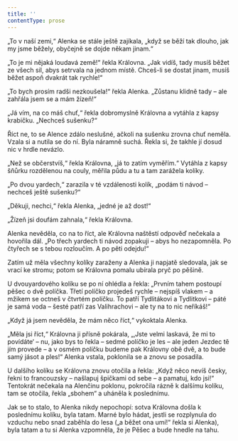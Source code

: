 ```yaml
---
title: ''
contentType: prose
---
```


„To v naší zemi,“ Alenka se stále ještě zajíkala, „když se běží tak dlouho, jak my jsme běžely, obyčejně se dojde někam jinam.“

„To je mi nějaká loudavá země!“ řekla Královna. „Jak vidíš, tady musíš běžet ze všech sil, abys setrvala na jednom místě. Chceš-li se dostat jinam, musíš běžet aspoň dvakrát tak rychle!“

„To bych prosím radši nezkoušela!“ řekla Alenka. „Zůstanu klidně tady – ale zahřála jsem se a mám žízeň!“

„Já vím, na co máš chuť,“ řekla dobromyslně Královna a vytáhla z kapsy krabičku. „Nechceš sušenku?“

Říct ne, to se Alence zdálo neslušné, ačkoli na sušenku zrovna chuť neměla. Vzala si a nutila se do ní. Byla náramně suchá. Řekla si, že takhle jí dosud nic v hrdle nevázlo.

„Než se občerstvíš,“ řekla Královna, „já to zatím vyměřím.“ Vytáhla z kapsy šňůrku rozdělenou na couly, měřila půdu a tu a tam zarážela kolíky.

„Po dvou yardech,“ zarazila v té vzdálenosti kolík, „podám ti návod – nechceš ještě sušenku?“

„Děkuji, nechci,“ řekla Alenka, „jedné je až dost!“

„Žízeň jsi doufám zahnala,“ řekla Královna.

Alenka nevěděla, co na to říct, ale Královna naštěstí odpověď nečekala a hovořila dál. „Po třech yardech ti návod zopakuji – abys ho nezapomněla. Po čtyřech se s tebou rozloučím. A po pěti odejdu!“

Zatím už měla všechny kolíky zaraženy a Alenka ji napjatě sledovala, jak se vrací ke stromu; potom se Královna pomalu ubírala pryč po pěšině.

U dvouyardového kolíku se po ní ohlédla a řekla: „Prvním tahem postoupí pěšec o dvě políčka. Třetí políčko projedeš rychle – nejspíš vlakem – a mžikem se octneš v čtvrtém políčku. To patří Tydlitákovi a Tydlitkovi – páté je samá voda – šesté patří zas Valihrachovi – ale ty na to nic neříkáš!“

  

„Když já jsem nevěděla, že mám něco říct,“ vykoktala Alenka.

„Měla jsi říct,“ Královna ji přísně pokárala, „‚Jste velmi laskavá, že mi to povídáte‘ – nu, jako bys to řekla – sedmé políčko je les – ale jeden Jezdec tě jím provede – a v osmém políčku budeme pak Královny obě dvě, a to bude samý jásot a ples!“ Alenka vstala, poklonila se a znovu se posadila.

U dalšího kolíku se Královna znovu otočila a řekla: „Když něco nevíš česky, řekni to francouzsky – našlapuj špičkami od sebe – a pamatuj, kdo jsi!“ Tentokrát nečekala na Alenčinu poklonu, pokročila rázně k dalšímu kolíku, tam se otočila, řekla „sbohem“ a uháněla k poslednímu.

Jak se to stalo, to Alenka nikdy nepochopí: sotva Královna došla k poslednímu kolíku, byla tatam. Marné bylo hádat, jestli se rozplynula do vzduchu nebo snad zaběhla do lesa („a běžet ona umí!“ řekla si Alenka), byla tatam a tu si Alenka vzpomněla, že je Pěšec a bude hnedle na tahu.
